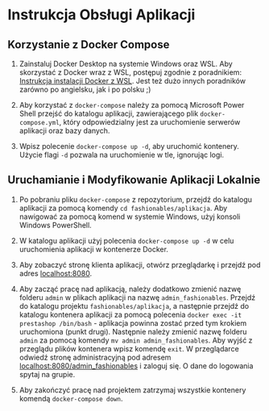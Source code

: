 # Instrukcja Obsługi Aplikacji

## Korzystanie z Docker Compose

1. Zainstaluj Docker Desktop na systemie Windows oraz WSL. Aby skorzystać z Docker wraz z WSL, postępuj zgodnie z poradnikiem: [Instrukcja instalacji Docker z WSL](https://www.youtube.com/watch?v=cMyoSkQZ41E). Jest też dużo innych poradników zarówno po angielsku, jak i po polsku ;)

2. Aby korzystać z `docker-compose` należy za pomocą Microsoft Power Shell przejść do katalogu aplikacji, zawierającego plik `docker-compose.yml`, który odpowiedzialny jest za uruchomienie serwerów aplikacji oraz bazy danych.

3. Wpisz polecenie `docker-compose up -d`, aby uruchomić kontenery. Użycie flagi `-d` pozwala na uruchomienie w tle, ignorując logi. 

## Uruchamianie i Modyfikowanie Aplikacji Lokalnie

1. Po pobraniu pliku `docker-compose` z repozytorium, przejdź do katalogu aplikacji za pomocą komendy `cd fashionables/aplikacja`. Aby nawigować za pomocą komend w systemie Windows, użyj konsoli Windows PowerShell.

2. W katalogu aplikacji użyj polecenia `docker-compose up -d` w celu uruchomienia aplikacji w kontenerze Docker. 

3. Aby zobaczyć stronę klienta aplikacji, otwórz przeglądarkę i przejdź pod adres [localhost:8080](http://localhost:8080).

4. Aby zacząć pracę nad aplikacją, należy dodatkowo zmienić nazwę folderu `admin` w plikach aplikacji na nazwę `admin_fashionables`. Przejdź do katalogu projektu `fashionables/aplikacja`, a następnie przejdź do katalogu kontenera aplikacji za pomocą polecenia `docker exec -it prestashop /bin/bash` - aplikacja powinna zostać przed tym krokiem uruchomiona (punkt drugi). Następnie należy zmienić nazwę folderu `admin` za pomocą komendy `mv admin admin_fashionables`. Aby wyjść z przeglądu plików kontenera wpisz komendę `exit`. W przeglądarce odwiedź stronę administracyjną pod adresem [localhost:8080/admin_fashionables](http://localhost:8080/admin) i zaloguj się. O dane do logowania spytaj na grupie.

5. Aby zakończyć pracę nad projektem zatrzymaj wszystkie kontenery komendą `docker-compose down`.

